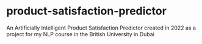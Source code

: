 # product-satisfaction-predictor
An Artificially Intelligent Product Satisfaction Predictor created in 2022 as a project for my NLP course in the British University in Dubai
